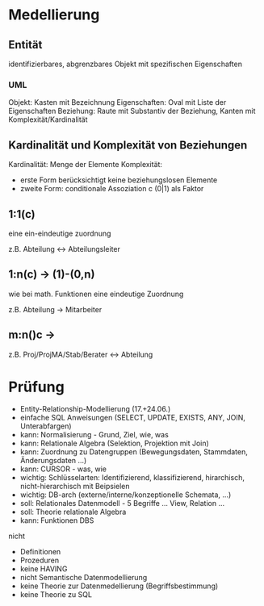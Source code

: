 # Medellierung

## Entität 

identifizierbares, abgrenzbares Objekt mit spezifischen Eigenschaften

### UML

Objekt: Kasten mit Bezeichnung
Eigenschaften: Oval mit Liste der Eigenschaften
Beziehung: Raute mit Substantiv der Beziehung, Kanten mit Komplexität/Kardinalität

## Kardinalität und Komplexität von Beziehungen

Kardinalität: Menge der Elemente
Komplexität: 

- erste Form berücksichtigt keine beziehungslosen Elemente
- zweite Form: conditionale Assoziation c (0|1) als Faktor 

## 1:1(c)

eine ein-eindeutige zuordnung

z.B. Abteilung <-> Abteilungsleiter

## 1:n(c) -> (1)-(0,n)

wie bei math. Funktionen eine eindeutige Zuordnung

z.B. Abteilung -> Mitarbeiter 

## m:n()c -> 

z.B. Proj/ProjMA/Stab/Berater <-> Abteilung

# Prüfung

- Entity-Relationship-Modellierung (17.+24.06.)
- einfache SQL Anweisungen (SELECT, UPDATE, EXISTS, ANY, JOIN, Unterabfargen)
- kann: Normalisierung - Grund, Ziel, wie, was
- kann: Relationale Algebra (Selektion, Projektion mit Join)
- kann: Zuordnung zu Datengruppen (Bewegungsdaten, Stammdaten, Änderungsdaten ...)
- kann: CURSOR - was, wie 
- wichtig: Schlüsselarten: Identifizierend, klassifizierend, hirarchisch, nicht-hierarchisch mit Beipsielen
- wichtig: DB-arch (externe/interne/konzeptionelle Schemata, ...)
- soll: Relationales Datenmodell - 5 Begriffe ... View, Relation ...
- soll: Theorie relationale Algebra
- kann: Funktionen DBS

nicht
- Definitionen
- Prozeduren
- keine HAVING
- nicht Semantische Datenmodellierung
- keine Theorie zur Datenmedellierung (Begriffsbestimmung)
- keine Theorie zu SQL
